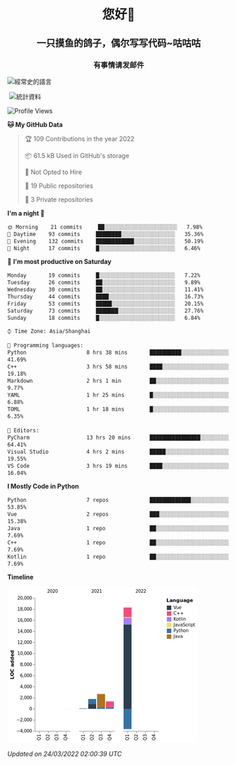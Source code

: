

<!--
**kitUIN/kitUIN** is a ✨ _special_ ✨ repository because its `README.md` (this file) appears on your GitHub profile.

Here are some ideas to get you started:

- 🔭 I’m currently working on ...
- 🌱 I’m currently learning ...
- 👯 I’m looking to collaborate on ...
- 🤔 I’m looking for help with ...
- 💬 Ask me about ...
- 📫 How to reach me: ...
- 😄 Pronouns: ...
- ⚡ Fun fact: ...
-->
<h1 align="center">您好👋</h1>
<h2 align="center">一只摸鱼的鸽子，偶尔写写代码~咕咕咕</h2>
<h3 align="center">有事情请发邮件</h3>



<p><img align="center" src="https://github-readme-stats.vercel.app/api/top-langs?username=kitUIN&show_icons=true&theme=gruvbox&locale=cn&layout=compact" alt="經常史的語言" /></p>

<p>&nbsp;<img align="center" src="https://github-readme-stats.vercel.app/api?username=kitUIN&show_icons=true&theme=gruvbox&locale=cn" alt="統計資料" /></p>


<!--START_SECTION:waka-->
![Profile Views](http://img.shields.io/badge/Profile%20Views-88-blue)

**🐱 My GitHub Data** 

> 🏆 109 Contributions in the year 2022
 > 
> 📦 61.5 kB Used in GitHub's storage 
 > 
> 🚫 Not Opted to Hire
 > 
> 📜 19 Public repositories 
 > 
> 🔑 3 Private repositories  
 > 
**I'm a night 🦉** 

```text
🌞 Morning    21 commits     ██░░░░░░░░░░░░░░░░░░░░░░░   7.98% 
🌆 Daytime    93 commits     ████████░░░░░░░░░░░░░░░░░   35.36% 
🌃 Evening    132 commits    ████████████░░░░░░░░░░░░░   50.19% 
🌙 Night      17 commits     █░░░░░░░░░░░░░░░░░░░░░░░░   6.46%

```
📅 **I'm most productive on Saturday** 

```text
Monday       19 commits     █░░░░░░░░░░░░░░░░░░░░░░░░   7.22% 
Tuesday      26 commits     ██░░░░░░░░░░░░░░░░░░░░░░░   9.89% 
Wednesday    30 commits     ██░░░░░░░░░░░░░░░░░░░░░░░   11.41% 
Thursday     44 commits     ████░░░░░░░░░░░░░░░░░░░░░   16.73% 
Friday       53 commits     █████░░░░░░░░░░░░░░░░░░░░   20.15% 
Saturday     73 commits     ███████░░░░░░░░░░░░░░░░░░   27.76% 
Sunday       18 commits     █░░░░░░░░░░░░░░░░░░░░░░░░   6.84%

```


```text
⌚︎ Time Zone: Asia/Shanghai

💬 Programming languages: 
Python                   8 hrs 38 mins       ██████████░░░░░░░░░░░░░░░   41.69% 
C++                      3 hrs 58 mins       ████░░░░░░░░░░░░░░░░░░░░░   19.18% 
Markdown                 2 hrs 1 min         ██░░░░░░░░░░░░░░░░░░░░░░░   9.77% 
YAML                     1 hr 25 mins        █░░░░░░░░░░░░░░░░░░░░░░░░   6.88% 
TOML                     1 hr 18 mins        █░░░░░░░░░░░░░░░░░░░░░░░░   6.35%

📝 Editors: 
PyCharm                  13 hrs 20 mins      ████████████████░░░░░░░░░   64.41% 
Visual Studio            4 hrs 2 mins        █████░░░░░░░░░░░░░░░░░░░░   19.55% 
VS Code                  3 hrs 19 mins       ████░░░░░░░░░░░░░░░░░░░░░   16.04%

```

**I Mostly Code in Python** 

```text
Python                   7 repos             █████████████░░░░░░░░░░░░   53.85% 
Vue                      2 repos             ███░░░░░░░░░░░░░░░░░░░░░░   15.38% 
Java                     1 repo              ██░░░░░░░░░░░░░░░░░░░░░░░   7.69% 
C++                      1 repo              ██░░░░░░░░░░░░░░░░░░░░░░░   7.69% 
Kotlin                   1 repo              ██░░░░░░░░░░░░░░░░░░░░░░░   7.69%

```


**Timeline**

![Chart not found](https://raw.githubusercontent.com/kitUIN/kitUIN/main/charts/bar_graph.png) 


 *Updated on 24/03/2022 02:00:39 UTC*
<!--END_SECTION:waka-->
